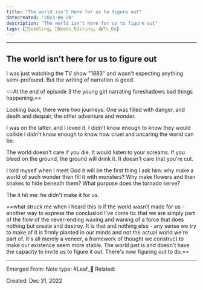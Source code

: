 ```yaml
---
title: "The world isn't here for us to figure out"
datecreated: '2023-06-20'
description: "The world isn't here for us to figure out"
tags: [🌱Seedling, 🧹Needs_Editing, 📥To_Do]
---
```

***
## The world isn't here for us to figure out
I was just watching the TV show "1883" and wasn't expecting anything semi-profound. But the writing of narration is good.

==At the end of episode 3 the young girl narrating foreshadows bad things happening.==

Looking back, there were two journeys.
One was filled with danger, and death and despair,
the other adventure and wonder.

I was on the latter, and I loved it.
I didn't know enough to know they would collide
I didn't know enough to know how cruel and uncaring the world can be.

The world doesn't care if you die.
It would listen to your screams.
If you bleed on the ground, the ground will drink it.
It doesn't care that you're cut.

I told myself when I meet God it will be the first thing I ask him: why make a world of such wonder then fill it with monsters?
Why make flowers and then snakes to hide beneath them?
What purpose does the tornado serve?

The it hit me: he didn't make it for us.

==what struck me when I heard this is if the world wasn't made for us - another way to express the conclusion I've come to: that we are simply part of the flow of the never-ending waxing and waning of a force that does nothing but create and destroy. It is that and nothing else - any sense we try to make of it is firmly planted in our minds and not the actual world we're part of. It's all merely a veneer, a framework of thought we construct to make our existence seem more stable. The world just is and doesn't have the capacity to invite us to figure it out. There's now figuring out to do.==

***
Emerged From:
Note type: #Leaf_🌱 
Related:

Created: Dec 31, 2022